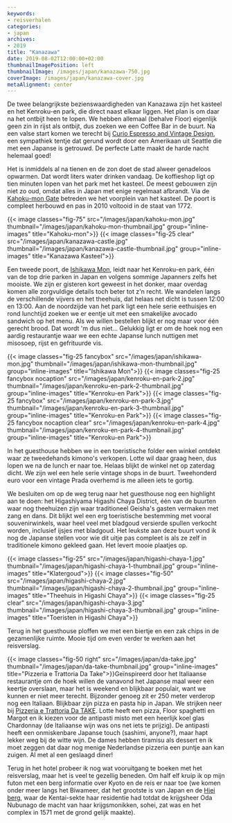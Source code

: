 ```yaml
---
keywords:
- reisverhalen
categories:
- japan
archives:
- 2019
title: "Kanazawa"
date: 2019-08-02T12:00:00+02:00
thumbnailImagePosition: left
thumbnailImage: /images/japan/kanazawa-750.jpg
coverImage: /images/japan/kanazawa-cover.jpg
metaAlignment: center
---
```

De twee belangrijkste bezienswaardigheden van Kanazawa zijn het kasteel en het Kenroku-en park, die direct naast elkaar liggen. Het plan is om daar na het ontbijt heen te lopen. We hebben allemaal (behalve Floor) eigenlijk geen zin in rijst als ontbijt, dus zoeken we een Coffee Bar in de buurt. Na een valse start komen we terecht bij [Curio Espresso and Vintage Design](https://m.facebook.com/CurioEspresso/), een sympathiek tentje dat gerund wordt door een Amerikaan uit Seattle die met een Japanse is getrouwd. De perfecte Latte maakt de harde nacht helemaal goed!

Het is inmiddels al na tienen en de zon doet de stad alweer genadeloos opwarmen. Dat wordt liters water drinken vandaag. De koffieshop ligt op tien minuten lopen van het park met het kasteel. De meest gebouwen zijn niet zo oud, omdat alles in Japan met enige regelmaat afbrandt. Via de [Kahoku-mon Gate](http://www.pref.ishikawa.jp/siro-niwa/kanazawajou/e/kahoku_gate/index.html) betreden we het voorplein van het kasteel. De poort is compleet herbouwd en pas in 2010 voltooid in de staat van 1772.

{{< image classes="fig-75" src="/images/japan/kahoku-mon.jpg" thumbnail="/images/japan/kahoku-mon-thumbnail.jpg" group="inline-images" title="Kahoku-mon">}}
{{< image classes="fig-25 clear" src="/images/japan/kanazawa-castle.jpg" thumbnail="/images/japan/kanazawa-castle-thumbnail.jpg" group="inline-images" title="Kanazawa Kasteel">}}

Een tweede poort, de [Ishikawa Mon](https://www.hot-ishikawa.jp/english/kanko/20038.html), leidt naar het Kenroku-en park, één van de top drie parken in Japan en volgens sommige Japanners zelfs het mooiste. We zijn er gisteren kort geweest in het donker, maar overdag komen alle zorgvuldige details toch beter tot z'n recht. We wandelen langs de verschillende vijvers en het theehuis, dat helaas net dicht is tussen 12:00 en 13:00.
Aan de noordzijde van het park ligt een hele serie eethuisjes en rond lunchtijd zoeken we er eentje uit met een smakelijke avocado sandwich op het menu. Als we willen bestellen blijkt er nog maar voor één gerecht brood. Dat wordt 'm dus niet… Gelukkig ligt er om de hoek nog een aardig restaurantje waar we een echte Japanse lunch nuttigen met misosoep, rijst en gefrituurde vis.

{{< image classes="fig-25 fancybox" src="/images/japan/ishikawa-mon.jpg" thumbnail="/images/japan/ishikawa-mon-thumbnail.jpg" group="inline-images" title="Ishikawa Mon">}}
{{< image classes="fig-25 fancybox nocaption" src="/images/japan/kenroku-en-park-2.jpg" thumbnail="/images/japan/kenroku-en-park-2-thumbnail.jpg" group="inline-images" title="Kenroku-en Park">}}
{{< image classes="fig-25 fancybox" src="/images/japan/kenroku-en-park-3.jpg" thumbnail="/images/japan/kenroku-en-park-3-thumbnail.jpg" group="inline-images" title="Kenroku-en Park">}}
{{< image classes="fig-25 fancybox nocaption clear" src="/images/japan/kenroku-en-park-4.jpg" thumbnail="/images/japan/kenroku-en-park-4-thumbnail.jpg" group="inline-images" title="Kenroku-en Park">}}

In het guesthouse hebben we in een toeristische folder een winkel ontdekt waar ze tweedehands kimono's verkopen. Lotte wil daar graag heen, dus lopen we na de lunch er naar toe. Helaas blijkt de winkel net op zaterdag dicht. We zijn wel een hele serie vintage shops in de buurt. Tweehonderd euro voor een vintage Prada overhemd is me alleen iets te gortig.

We besluiten om op de weg terug naar het guesthouse nog een highlight aan te doen: het Higashiyama Higashi Chaya District, één van de buurten waar nog theehuizen zijn waar traditioneel Geisha's gasten vermaken met zang en dans. Dit blijkt wel een erg toeristische bestemming met vooral souvenirwinkels, waar heel veel met bladgoud versierde spullen verkocht worden, inclusief ijsjes met bladgoud. Het leukste aan deze buurt vond ik nog de Japanse stellen voor wie dit uitje pas compleet is als ze zelf in traditionele kimono gekleed gaan. Het levert mooie plaatjes op.

{{< image classes="fig-25" src="/images/japan/higashi-chaya-1.jpg" thumbnail="/images/japan/higashi-chaya-1-thumbnail.jpg" group="inline-images" title="Klatergoud">}}
{{< image classes="fig-50" src="/images/japan/higashi-chaya-2.jpg" thumbnail="/images/japan/higashi-chaya-2-thumbnail.jpg" group="inline-images" title="Theehuis in Higashi Chaya">}}
{{< image classes="fig-25 clear" src="/images/japan/higashi-chaya-3.jpg" thumbnail="/images/japan/higashi-chaya-3-thumbnail.jpg" group="inline-images" title="Toeristen in Higashi Chaya">}}

Terug in het guesthouse ploffen we met een biertje en een zak chips in de gezamenlijke ruimte. Mooie tijd om even verder te werken aan het reisverslag.

{{< image classes="fig-50 right" src="/images/japan/da-take.jpg" thumbnail="/images/japan/da-take-thumbnail.jpg" group="inline-images" title="Pizzeria e Trattoria Da Take">}}Geïnspireerd door het Italiaanse restaurantje om de hoek willen de vanavond het Japanse maal weer een keertje overslaan, maar het is weekend en blijkbaar populair, want we kunnen er niet meer terecht. Bijzonder genoeg zit er 250 meter verderop nog een Italiaan. Blijkbaar zijn pizza en pasta hip in Japan. We strijken neer bij [Pizzeria e Trattoria Da TAKE](https://maps.app.goo.gl/x46Ci5bwhiQ6XtSn6). Lotte heeft een pizza, Floor spaghetti en Margot en ik kiezen voor de antipasti misto met een heerlijk koel glas Chardonnay (de Italiaanse wijn was ons net iets te prijzig). De antipasti heeft een onmiskenbare Japanse touch (sashimi, anyone?), maar hapt lekker weg bij de witte wijn. De dames hebben tiramisu als dessert en ik moet zeggen dat daar nog menige Nederlandse pizzeria een puntje aan kan zuigen. Al met al een geslaagd diner!

Terug in het hotel probeer ik nog wat vooruitgang te boeken met het reisverslag, maar het is veel te gezellig beneden. Om half elf kruip ik op mijn futon met een berg informatie over Kyoto en de reis er naar toe (we komen onder meer langs het Biwameer, dat het grootste is van Japan en de [Hiei berg](https://nl.m.wikipedia.org/wiki/Hiei_(berg)), waar de Kentai-sekte haar residentie had totdat de krijgsheer Oda Nubunago de macht van haar krijgsmonikken, sohei, zat was en het complex in 1571 met de grond gelijk maakte).
